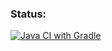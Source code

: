 ### Status:

[![Java CI with Gradle](https://github.com/io681/java-project-71/actions/workflows/main.yml/badge.svg)](https://github.com/io681/java-project-71/actions/workflows/main.yml)

